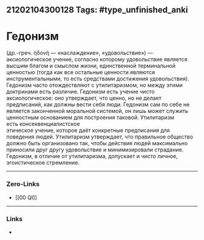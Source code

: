 21202104300128
Tags: #type_unfinished_anki
---
# Гедонизм

(др.-греч. ἡδονή — «наслаждение», «удовольствие») — <br>аксиологическое учение, согласно которому удовольствие является высшим благом и смыслом жизни, единственной терминальной ценностью (тогда как все остальные ценности являются инструментальными, то есть средствами достижения удовольствия). Гедонизм часто отождествляют с утилитаризмом, но между этими доктринами есть различие. Гедонизм есть учение чисто аксиологическое: оно утверждает, что ценно, но не делает предписаний, как должны вести себя люди. Гедонизм сам по себе не является законченной моральной системой, он лишь может служить ценностным основанием для построения таковой. Утилитаризм есть консеквенциалистское <br>этическое учение, которое даёт конкретные предписания для поведения людей. Утилитаризм утверждает, что правильное общество должно быть организовано так, чтобы действия людей максимально приносили друг другу удовольствие и минимизировали страдание. Гедонизм, в отличие от утилитаризма, допускает и чисто личное, эгоистическое стремление.

---
### Zero-Links
- [[00 QI]]
---
### Links
-
